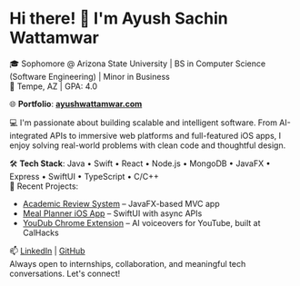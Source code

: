 # Hi there! 👋 I'm Ayush Sachin Wattamwar

🎓 Sophomore @ Arizona State University | BS in Computer Science (Software Engineering) | Minor in Business  
📍 Tempe, AZ | GPA: 4.0  

🌐 **Portfolio**: [**ayushwattamwar.com**](https://ayushwattamwar.com)  

💻 I'm passionate about building scalable and intelligent software. From AI-integrated APIs to immersive web platforms and full-featured iOS apps, I enjoy solving real-world problems with clean code and thoughtful design.

🛠️ **Tech Stack**: Java • Swift • React • Node.js • MongoDB • JavaFX • Express • SwiftUI • TypeScript • C/C++  
📌 Recent Projects:  
- [Academic Review System](https://github.com/A-Wattamwar/Academic_Review_System) – JavaFX-based MVC app  
- [Meal Planner iOS App](https://github.com/A-Wattamwar/Meal_Planner_Recipe_Finder) – SwiftUI with async APIs  
- [YouDub Chrome Extension](https://devpost.com/software/youdub) – AI voiceovers for YouTube, built at CalHacks  

📫 [LinkedIn](https://www.linkedin.com/in/ayush-wattamwarasu/) | [GitHub](https://github.com/A-Wattamwar)  
Always open to internships, collaboration, and meaningful tech conversations. Let's connect!
